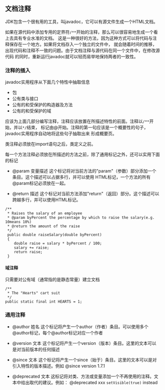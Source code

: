 
## 文档注释

JDK包含一个很有用的工具，叫javadoc，它可以有源文件生成一个HTML文档。

如果在源代码中添加专用的定界符`/**`开始的注释，那么可以很容易地生成一个看上去具有专业水准的文档。
这是一种很好的方法，因为这种方式可以将代码与注释保存在一个地方。如果将文档存入一个独立的文件中，
就会随着时间的推移，出现代码和注释不一致的问题。由于文档注释与源代码在同一个文件中，在修改源代码
的同时，重新运行javadoc就可以轻而易举地保持两者的一致性。

### 注释的插入

javadoc实用程序从下面几个特性中抽取信息

- 包
- 公有类与接口
- 公有的和受保护的构造器及方法
- 公有的和受保护的域

应该为上面几部分编写注释，注释应该放置在所描述特性的前面。注释以`/**`开始，并以`*/`结束，
标记由@开始。注释的第一句应该是一个概要性的句子，javadoc实用程序自动地将这些句子抽取出来
形成概要页。

类注释必须放在import语句之后，类定义之前。

每一个方法注释必须放在所描述的方法之前，除了通用标记之外，还可以实用下面的标记

- @param 变量描述
这个标记将对当前方法的"param"（参数）部分添加一个条目。这个描述可以占据多行，并可以使用
HTML标记，一个方法的所有@param标记必须放在一起。

- @return 描述
这个标记对当前方法添加"return"（返回）部分。这个描述可以跨越多行，并可以使用HTML标记。

```
/**
 * Raises the salary of an employee
 * @param byPercent the percentage by which to raise the salary(e.g. 10means 10%)
 * @return the amount of the raise
 */
 public double raiseSalary(double byPercent)
 {
    double raise = salary * byPercent / 100;
    salary += raise;
    return raise;
 }
```

#### 域注释
只需要对公有域（通常指的是静态常量）建立文档
```
/**
 * The "Hearts" cart suit
 */
public static final int HEARTS = 1;
```

### 通用注释

- @author 姓名
这个标记将产生一个author（作者）条目。可以使用多个@author标记，每个@author标记对应一个作者

- @version 文本
这个标记将产生一个version（版本）条目。这里的文本可以是对当前版本的任何描述

- @since 文本
这个标记将产生一个since（始于）条目。这里的文本可以是对引入特性的版本描述。例如 @since version 1.7.1

- @deprecated 文本
这标记将对类、方法或变量添加一个不再使用的注释。文本中给出取代的建议。例如：
@deprecated xxx <code>setVisible(true)</code> instead




























